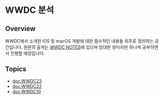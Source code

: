 # WWDC 분석

## Overview

WWDC에서 소개된 iOS 및 macOS 개발에 대한 필수적인 내용들 위주로 정리하는 공간입니다. 원문의 출처는 [WWDC NOTES](https://wwdcnotes.com)에 있으며 방대한 양이지만 하나씩 공부하면서 진행할 예정입니다.

## Topics

- <doc:WWDC23>
- <doc:WWDC22>
- <doc:WWDC10>
